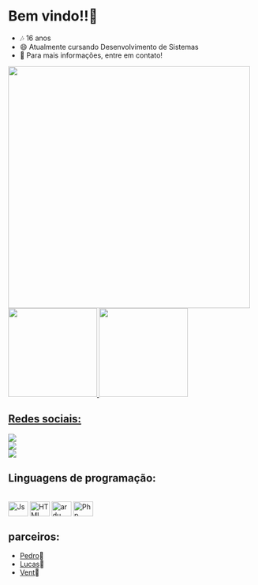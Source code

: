 # Bem vindo!!👋
- 🎶 16 anos
- 😄 Atualmente cursando Desenvolvimento de Sistemas
- 📧 Para mais informações, entre em contato!

<img src = "https://i.pinimg.com/originals/b5/5e/3b/b55e3bafe484a0ead34d5e3849bd1e11.gif" height="490" widht="620">

<div>
  <a href="https://github.com/nicolas-oliiveira">
  <img height="180em" src="https://github-readme-stats.vercel.app/api?username=nicolas-oliiveira&show_icons=true&theme=cobalt&include_all_commits=true&count_private=true"/>
  <img height="180em" src="https://github-readme-stats.vercel.app/api/top-langs/?username=nicolas-oliiveira&layout=compact&langs_count=16&theme=cobalt"/>
</div>
  
## Redes sociais:
  <div>
  <a href="https://www.instagram.com/lopes_niicolas/" target="_blank"><img src="https://img.shields.io/badge/-Instagram-%23E4405F?style=for-the-badge&logo=instagram&logoColor=white" target="_blank"></a></div>
  <div>
  <a href="https://wa.me/948041282" target="_blank"><img src="https://img.shields.io/badge/WhatsApp-25D366?style=for-the-badge&logo=whatsapp&logoColor=white" target="_blank"></a></div>
  <div>
  <a href = "mailto:nicolas.hassan20@gmail.com"><img src="https://img.shields.io/badge/Gmail-D14836?style=for-the-badge&logo=gmail&logoColor=white" target="_blank"></a></div>
  
  ## Linguagens de programação:

<div style="display: inline_block"><br>
  <img align="center" alt="Js" height="30" width="40" img src="https://cdn.jsdelivr.net/gh/devicons/devicon/icons/java/java-original.svg" />
  <img align="center" alt="HTML" height="30" width="40" <img src="https://cdn.jsdelivr.net/gh/devicons/devicon/icons/html5/html5-original-wordmark.svg" />  
  <img align="center" alt="ardu" height="30" width="40"<img src="https://cdn.jsdelivr.net/gh/devicons/devicon/icons/arduino/arduino-plain-wordmark.svg" />
  <img align="center" alt="Php" height="30" width="40" <img src="https://cdn.jsdelivr.net/gh/devicons/devicon/icons/kotlin/kotlin-original-wordmark.svg" />
</div>
  
  ## parceiros:
  
- <a href="https://github.com/pedrojesus44">Pedro</a>👨
- <a href="https://github.com/LucasSouzaBorges">Lucas</a>👨
- <a href="https://github.com/miguelvent">Vent</a>👨
  
  
